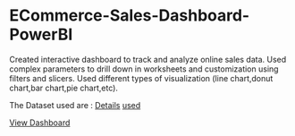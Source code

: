 # ECommerce-Sales-Dashboard-PowerBI
Created interactive dashboard to track and analyze online sales data.
Used complex parameters to drill down in worksheets and customization using filters and slicers.
Used different types of visualization (line chart,donut chart,bar chart,pie chart,etc).

The Dataset used are :
<a href="https://github.com/samarth2910/ECommerce-Sales-Dashboard-PowerBI/blob/main/Details.csv">Details</a>
<a href="https://github.com/samarth2910/ECommerce-Sales-Dashboard-PowerBI/blob/main/Orders.csv"> used</a>


<a href="https://github.com/samarth2910/ECommerce-Sales-Dashboard-PowerBI/blob/main/Screenshot%20(25).png">View Dashboard</a>
